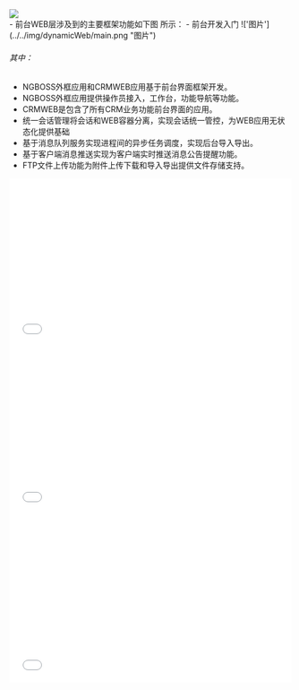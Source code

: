 <div class="l_col l_col-space-2 p_intro">
	<div class="l_colItem">
		<img src="../../img/thumb/tapestry/tapestry.png">
	</div>
</div>
- 前台WEB层涉及到的主要框架功能如下图 所示：
- 前台开发入门
!['图片'](../../img/dynamicWeb/main.png "图片")

###### 其中：
- NGBOSS外框应用和CRMWEB应用基于前台界面框架开发。
- NGBOSS外框应用提供操作员接入，工作台，功能导航等功能。
- CRMWEB是包含了所有CRM业务功能前台界面的应用。
- 统一会话管理将会话和WEB容器分离，实现会话统一管控，为WEB应用无状态化提供基础
- 基于消息队列服务实现进程间的异步任务调度，实现后台导入导出。
- 基于客户端消息推送实现为客户端实时推送消息公告提醒功能。
- FTP文件上传功能为附件上传下载和导入导出提供文件存储支持。

<iframe width="100%" height="300" src="//jsfiddle.net/nico1988/6wkbey4q/embedded/" allowfullscreen="allowfullscreen" allowpaymentrequest frameborder="0"></iframe>
<iframe width="100%" height="300" src="//jsfiddle.net/nico1988/yfob98d4/10/embedded/" allowfullscreen="allowfullscreen" allowpaymentrequest frameborder="0"></iframe>
<iframe width="100%" height="300" src="//jsfiddle.net/nico1988/yfob98d4/27/embedded/js,html,css,result/dark/" allowfullscreen="allowfullscreen" allowpaymentrequest frameborder="0"></iframe>